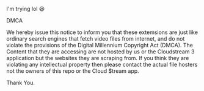  
I'm trying lol 😆 


DMCA

We hereby issue this notice to inform you that these extemsions are just like ordinary search engines that fetch video files from internet, and do not violate the provisions of the Digital Millennium Copyright Act (DMCA). The Content that they are accessing are not hosted by us or the Cloudstream 3 application but the websites they are scraping from. If you think they are violating any intellectual property then please contact the actual file hosters not the owners of this repo or the Cloud $tream app.

Thank You.

